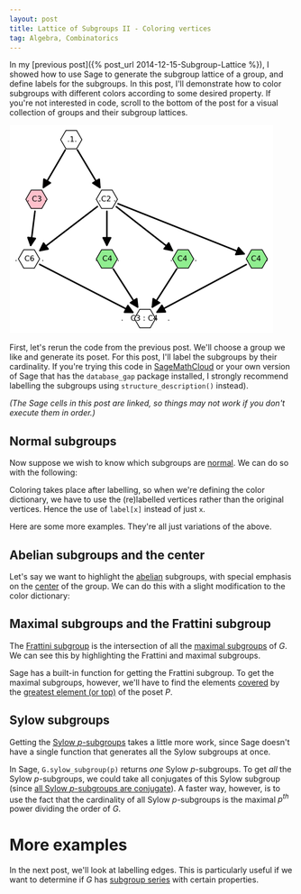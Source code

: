 ```yaml
---
layout: post
title: Lattice of Subgroups II - Coloring vertices
tag: Algebra, Combinatorics
---
```


In my [previous post]({% post_url 2014-12-15-Subgroup-Lattice %}), I showed how to use Sage to generate the subgroup lattice of a group, and define labels for the subgroups. In this post, I'll demonstrate how to color subgroups with different colors according to some desired property. If you're not interested in code, scroll to the bottom of the post for a visual collection of groups and their subgroup lattices. 

![Lattice of the dicyclic group $Dic_3$](/images/Dic3Lattice.png "Lattice of the dicyclic group $Dic_3$")

<!--more-->

First, let's rerun the code from the previous post. We'll choose a group we like and generate its poset. For this post, I'll label the subgroups by their cardinality. If you're trying this code in [SageMathCloud](https://cloud.sagemath.com/) or your own version of  Sage that has the `database_gap` package installed, I strongly recommend labelling the subgroups using `structure_description()` instead).

*(The Sage cells in this post are linked, so things may not work if you don't execute them in order.)*

<div class="linked">
  <script type="text/x-sage">
# Define group and generate list of subgroups of the group
G = DiCyclicGroup(3)
subgroups = G.subgroups()

# Define f(h,k) = True iff h is a subgroup of k
f = lambda h,k: h.is_subgroup(k)

# Define labels (structure_description requires database_gap package)
label = {subgroups[i] :"." + " "*floor(i/2) + str(len(subgroups[i])) + " "*ceil(i/2) + "." for i in range(len(subgroups))}
# label = {subgroups[i]: "." +" "*floor(i/2) + subgroups[i].structure_description()  + " "*ceil(i/2) + "." for i in range(len(subgroups))}

# Define and display the poset
P = Poset((subgroups, f))
P.plot(element_labels = label, vertex_shape= 'H', vertex_size = 800)
  </script>
</div>

## Normal subgroups
Now suppose we wish to know which subgroups are [normal](http://en.wikipedia.org/wiki/Normal_subgroup). We can do so with the following:

<div class="linked">
  <script type="text/x-sage">
# Define a coloring dictionary
color = {'lightgreen':[label[x] for x in subgroups if x.is_normal()],
        'white':[label[x] for x in subgroups if not x.is_normal()]}

# Display the poset
P.plot(element_labels = label, vertex_shape= 'H', vertex_size = 800, vertex_colors = color)
  </script>
</div>

Coloring takes place after labelling, so when we're defining the color dictionary, we have to use the (re)labelled vertices rather than the original vertices. Hence the use of `label[x]` instead of just `x`.

Here are some more examples. They're all just variations of the above.

## Abelian subgroups and the center
Let's say we want to highlight the [abelian](http://en.wikipedia.org/wiki/Abelian_group) subgroups, with special emphasis on the [center](http://en.wikipedia.org/wiki/Center_%28group_theory%29) of the group. We can do this with a slight modification to the color dictionary:

<div class="linked">
  <script type="text/x-sage">
color = {'lightgreen':[label[x] for x in subgroups if x != G.center() and x.is_abelian()],
        'white':[label[x] for x in subgroups if not x.is_abelian()],
        'yellow':[label[G.center()]]
}

P.plot(element_labels = label, vertex_shape= 'H', vertex_size = 800, vertex_colors = color)
  </script>
</div>

## Maximal subgroups and the Frattini subgroup
The [Frattini subgroup](http://en.wikipedia.org/wiki/Frattini_subgroup) is the intersection of all the [maximal subgroups](http://en.wikipedia.org/wiki/Maximal_subgroup) of $G$. We can see this by highlighting the Frattini and maximal subgroups.

Sage has a built-in function for getting the Frattini subgroup. To get the maximal subgroups, however, we'll have to find the elements [covered](http://en.wikipedia.org/wiki/Covering_relation) by the [greatest element (or top)](http://en.wikipedia.org/wiki/Greatest_element) of the poset $P$.

<div class="linked">
  <script type="text/x-sage">
# Frattini subgroup
frattini = G.frattini_subgroup()
# Maximal subgroups
maximals = [x for x in subgroups if P.covers(x,P.top()) and x not in [frattini]]


color = {'lightgreen':[label[x] for x in maximals],
        'white':[label[x] for x in subgroups if x not in maximals + [frattini]],
        'lightblue':[label[x] for x in subgroups if x in [frattini]]
}

P.plot(element_labels = label, vertex_shape= 'H', vertex_size = 800, vertex_colors = color)
  </script>
</div>

## Sylow subgroups
Getting the [Sylow $p$-subgroups](http://mathworld.wolfram.com/Sylowp-Subgroup.html) takes a little more work, since Sage doesn't have a single function that generates all the Sylow subgroups at once.

In Sage, `G.sylow_subgroup(p)` returns *one* Sylow $p$-subgroups. To get *all* the Sylow $p$-subgroups, we could take all conjugates of this Sylow subgroup (since [all Sylow $p$-subgroups are conjugate](http://en.wikipedia.org/wiki/Sylow_theorems#Theorems)). A faster way, however, is to use the fact that the cardinality of all Sylow $p$-subgroups is the maximal $p^{th}$ power dividing the order of $G$.

<div class="linked">
  <script type="text/x-sage">
# Choose some colors we like (can choose more to be safe, in case we have many prime factors)
some_colors = ['lightgreen','pink','yellow','lightblue']

# Get prime factors of |G|
N = G.cardinality()
prime_factors = [p^e for p,e in list(N.factor())]

# List Sylow p-subgroups for each p
sylow = {}
for q in prime_factors:
    sylow[q] = [x for x in subgroups if x.cardinality() == q]
    
# List remaining subgroups
allsylow = sum(sylow.values(),[]) # combine all the sylow subgroups into one list
nonsylow = [x for x in subgroups if x not in allsylow]

# Define colors
color = {'white' : [label[x] for x in nonsylow]}
for c, q in zip(some_colors, prime_factors):
    color[c] = [label[x] for x in subgroups if x in sylow[q]]

# Display the poset
P.plot(element_labels = label, vertex_shape= 'H', vertex_size = 800, vertex_colors = color)
  </script>
</div>

# More examples
<div class="auto">
  <script type="text/x-sage">
# Some small groups
KQ   = [KleinFourGroup(), QuaternionGroup()]
Symm = [SymmetricGroup(N) for N in [1,2,3]]
Alte = [AlternatingGroup(N) for N in [3,4]]
Cycl = [CyclicPermutationGroup(N) for N in [8,12,30,60]]
Dicy = [DiCyclicGroup(N) for N in [3,4,5]]
Dihe = [DihedralGroup(N) for N in [4,5,6,7,8]]

group_list = KQ + Symm + Alte + Cycl + Dicy + Dihe

some_colors = ['lightgreen','pink','yellow','lightblue']

@interact
def subgroup_lattices(Group = selector(values = group_list, buttons=False),
                      Label = selector(values =['None','Generators','Cardinality','Structure Description (requires database_gap)'], default='Cardinality', buttons=False),
                      Color = selector(values =['None','Normal','Abelian and Center','Maximal and Frattini', 'Sylow'], default='Abelian and Center', buttons=False)):
    # Define group and poset of subgroups
    G = Group
    subgroups = G.subgroups()
    P = Poset((subgroups, lambda h,k: h.is_subgroup(k) ))
    
    # Define labels
    label_elements = True
    if Label == 'None':
        label_elements = False
        element_labels = None
    elif Label == 'Generators':        
        element_labels = {x : str(x.gens())[1:-1] for x in subgroups}
    elif Label == 'Cardinality':
        element_labels = {subgroups[i] : "." + " "*floor(i/2) + str(len(subgroups[i])) + " "*ceil(i/2) + "." for i in range(len(subgroups))}
    elif Label == 'Structure Description (requires database_gap)':
        element_labels = {subgroups[i]: "." +" "*floor(i/2) + subgroups[i].structure_description()  + " "*ceil(i/2) + "." for i in range(len(subgroups))}
    
    if label_elements:
        label = element_labels
    else:
        label = {x : x for x in subgroups}
    
    # Define colors
    if Color == 'None':
        color = 'white'
    elif Color == 'Normal':
        color = {'lightgreen':[label[x] for x in subgroups if x.is_normal()],
        'white':[label[x] for x in subgroups if not x.is_normal()]}
    elif Color == 'Abelian and Center':
        color = {'lightgreen':[label[x] for x in subgroups if x != G.center() and x.is_abelian()],
        'white':[label[x] for x in subgroups if not x.is_abelian()],
        'yellow':[label[G.center()]]}
    elif Color == 'Maximal and Frattini':
        frattini = G.frattini_subgroup()
        maximals = [x for x in subgroups if P.covers(x,P.top()) and x not in [frattini]]
        color = {'lightgreen':[label[x] for x in maximals],
        'white':[label[x] for x in subgroups if x not in maximals + [frattini]],
        'lightblue':[label[x] for x in subgroups if x in [frattini]]}
    elif Color == 'Sylow': 
        prime_factors = [p^e for p,e in list(G.cardinality().factor())]
        
        # List Sylow p-subgroups for each p
        sylow = {}
        for q in prime_factors:
            sylow[q] = [x for x in subgroups if x.cardinality() == q]
            
        # List remaining subgroups
        allsylow = sum(sylow.values(),[]) # combine all the sylow subgroups into one list
        nonsylow = [x for x in subgroups if x not in allsylow]
        
        # Define colors
        color = {'white' : [label[x] for x in nonsylow]}
        for c, q in zip(some_colors, prime_factors):
            color[c] = [label[x] for x in subgroups if x in sylow[q]]
        
    # Display poset
    P.plot(label_elements=label_elements, element_labels = element_labels, vertex_shape= 'H', vertex_size = 800, vertex_colors = color).show()
  </script>
</div>

In the next post, we'll look at labelling edges. This is particularly useful if we want to determine if $G$ has  [subgroup series](http://en.wikipedia.org/wiki/Subgroup_series) with certain properties.
